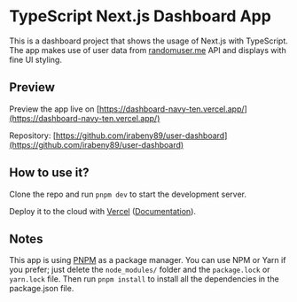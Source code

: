 # TypeScript Next.js Dashboard App

This is a dashboard project that shows the usage of Next.js with TypeScript.
The app makes use of user data from [randomuser.me](https://randomuser.me) API and displays with fine UI styling.

## Preview

Preview the app live on [https://dashboard-navy-ten.vercel.app/](https://dashboard-navy-ten.vercel.app/)

Repository: [https://github.com/irabeny89/user-dashboard](https://github.com/irabeny89/user-dashboard)

## How to use it?

Clone the repo and run `pnpm dev` to start the development server.

Deploy it to the cloud with [Vercel](https://vercel.com/) ([Documentation](https://nextjs.org/docs/deployment)).

## Notes

This app is using [PNPM](https://pnpm.io/) as a package manager.
You can use NPM or Yarn if you prefer; just delete the `node_modules/` folder and the `package.lock` or `yarn.lock` file. Then run `pnpm install` to install all the dependencies in the package.json file.
